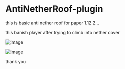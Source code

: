 # AntiNetherRoof-plugin

this is basic anti nether roof for paper 1.12.2...

this banish player after trying to climb into nether cover

![image](https://user-images.githubusercontent.com/72313113/187092104-7b8b4bbf-97b8-4dd2-ab03-1cc9e75e9806.png)

![image](https://user-images.githubusercontent.com/72313113/187092195-9541e07b-17bf-48f5-b483-04ad29bede35.png)

thank you
